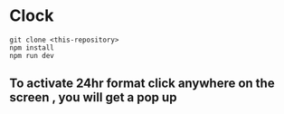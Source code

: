 # Clock
```
git clone <this-repository>
npm install
npm run dev
```

## To activate 24hr format click anywhere on the screen , you will get a pop up
